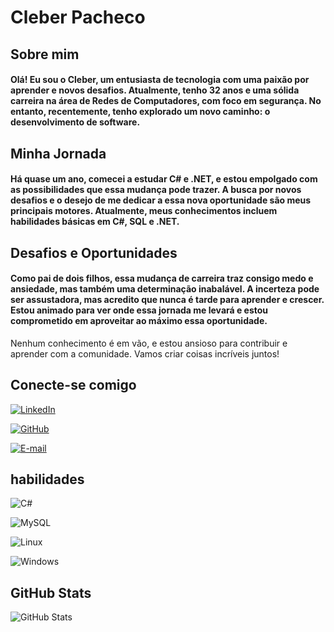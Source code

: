 # Cleber Pacheco

## Sobre mim
#### Olá! Eu sou o Cleber, um entusiasta de tecnologia com uma paixão por aprender e novos desafios. Atualmente, tenho 32 anos e uma sólida carreira na área de Redes de Computadores, com foco em segurança. No entanto, recentemente, tenho explorado um novo caminho: o desenvolvimento de software.

## Minha Jornada
#### Há quase um ano, comecei a estudar C# e .NET, e estou empolgado com as possibilidades que essa mudança pode trazer. A busca por novos desafios e o desejo de me dedicar a essa nova oportunidade são meus principais motores. Atualmente, meus conhecimentos incluem habilidades básicas em C#, SQL e .NET.

## Desafios e Oportunidades
#### Como pai de dois filhos, essa mudança de carreira traz consigo medo e ansiedade, mas também uma determinação inabalável. A incerteza pode ser assustadora, mas acredito que nunca é tarde para aprender e crescer. Estou animado para ver onde essa jornada me levará e estou comprometido em aproveitar ao máximo essa oportunidade.

Nenhum conhecimento é em vão, e estou ansioso para contribuir e aprender com a comunidade. Vamos criar coisas incríveis juntos!

## Conecte-se comigo


[![LinkedIn](https://img.shields.io/badge/LinkedIn-000?style=for-the-badge&logo=linkedin&logoColor=0E76A8)](https://www.linkedin.com/in/cleber-ara%C3%BAjo-a595a447/)

[![GitHub](https://img.shields.io/badge/GitHbt-000?style=for-the-badge&logo=github&logoColor=white)](https://github.com/CleberPSA)

[![E-mail](https://img.shields.io/badge/-Email-000?style=for-the-badge&logo=microsoft-outlook&logoColor=007BFF)](mailto:cleberpacheco.araujo@gmail.com)

## habilidades
![C#](https://img.shields.io/badge/C%23-000?style=for-the-badge&logo=c-sharp&logoColor=823085) 

![MySQL](https://img.shields.io/badge/MySQL-000?style=for-the-badge&logo=mysql&logoColor=005C84)

![Linux](https://img.shields.io/badge/Linux-000?style=for-the-badge&logo=linux&logoColor=FCC624)

![Windows](https://img.shields.io/badge/Windows-000?style=for-the-badge&logo=windows&logoColor=2CA5E0)


## GitHub Stats

![GitHub Stats](https://github-readme-stats.vercel.app/api?username=CleberPSA&theme=transparent&bg_color=000&border_color=30A3DC&show_icons=true&icon_color=30A3DC&title_color=E94D5F&text_color=FFF)

